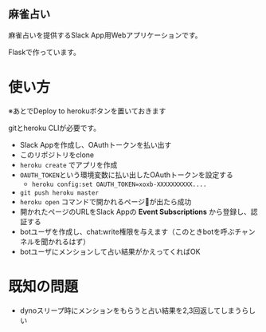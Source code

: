 麻雀占い
-----

麻雀占いを提供するSlack App用Webアプリケーションです。

Flaskで作っています。

# 使い方
※あとでDeploy to herokuボタンを置いておきます

gitとheroku CLIが必要です。

- Slack Appを作成し、OAuthトークンを払い出す
- このリポジトリをclone
- `heroku create` でアプリを作成
- `OAUTH_TOKEN`という環境変数に払い出したOAuthトークンを設定する
  - `heroku config:set OAUTH_TOKEN=xoxb-XXXXXXXXXX....`
- `git push heroku master`
- `heroku open` コマンドで開かれるページ:blowfish:が出たら成功
- 開かれたページのURLをSlack Appの **Event Subscriptions** から登録し、認証する
- botユーザを作成し、chat:write権限を与えます（このときbotを呼ぶチャンネルを聞かれるはず）
- botユーザにメンションして占い結果がかえってくればOK


# 既知の問題
- dynoスリープ時にメンションをもらうと占い結果を2,3回返してしまうらしい